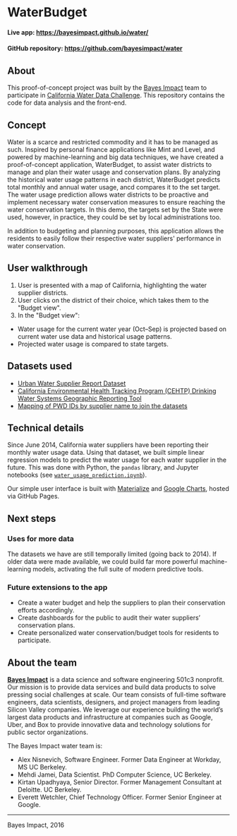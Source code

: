 # WaterBudget

#### Live app: https://bayesimpact.github.io/water/
#### GitHub repository: https://github.com/bayesimpact/water

## About
This proof-of-concept project was built by the [Bayes Impact](http://www.bayes.org) team to participate in [California Water Data Challenge](http://waterchallenge.data.ca.gov/). This repository contains the code for data analysis and the front-end. 

## Concept
Water is a scarce and restricted commodity and it has to be managed as such. Inspired by personal finance applications like Mint and Level, and powered by machine-learning and big data techniques, we have created a proof-of-concept application, WaterBudget, to assist water districts  to manage and plan their water usage and conservation plans. By analyzing the historical water usage patterns in each district, WaterBudget predicts total monthly and annual water usage, ancd compares it to the set target. The water usage prediction allows water districts to be proactive and implement necessary water conservation measures to ensure reaching the water conservation targets. In this demo, the targets set by the State were used, however, in practice, they could be set by local administrations too. 

In addition to budgeting and planning purposes, this application allows the residents to easily follow their respective water suppliers' performance in water conservation. 

## User walkthrough
1. User is presented with a map of California, highlighting the water supplier districts.
2. User clicks on the district of their choice, which takes them to the "Budget view".
3. In the "Budget view":
  - Water usage for the current water year (Oct–Sep) is projected based on current water use data and historical usage patterns.
  - Projected water usage is compared to state targets.

## Datasets used
- [Urban Water Supplier Report Dataset](http://www.waterboards.ca.gov/water_issues/programs/conservation_portal/conservation_reporting.shtml)
- [California Environmental Health Tracking Program (CEHTP) Drinking Water Systems Geographic Reporting Tool](http://cehtp.org/page/water/water_system_map_viewer)
- [Mapping of PWD IDs by supplier name to join the datasets](http://www.water.ca.gov/urbanwatermanagement/docs/2010_UWMP_Data_Tables/UWMP_PWS_IDs_07-29-14.xls)

## Technical details
Since June 2014, California water suppliers have been reporting their monthly water usage data. Using that dataset, we built simple linear regression models to predict the water usage for each water supplier in the future. This was done with Python, the `pandas` library, and Jupyter notebooks (see [`water_usage_prediction.ipynb`](https://github.com/bayesimpact/water/blob/master/exploration/water_usage_prediction.ipynb)).

Our simple user interface is built with [Materialize](http://materializecss.com/) and [Google Charts](https://developers.google.com/chart/interactive/docs/gallery), hosted via GitHub Pages.

## Next steps

### Uses for more data

The datasets we have are still temporally limited (going back to 2014). If older data were made available, we could build far more powerful machine-learning models, activating the full suite of modern predictive tools.

### Future extensions to the app

* Create a water budget and help the suppliers to plan their conservation efforts accordingly.
* Create dashboards for the public to audit their water suppliers’ conservation plans.
* Create personalized water conservation/budget tools for residents to participate.

## About the team

[**Bayes Impact**](http://www.bayes.org) is a data science and software engineering 501c3 nonprofit. Our mission is to provide data services and build data products to solve pressing social challenges at scale. Our team consists of full-time software engineers, data scientists, designers, and project managers from leading Silicon Valley companies. We leverage our experience building the world’s largest data products and infrastructure at companies such as Google, Uber, and Box to provide innovative data and technology solutions for public sector organizations.

The Bayes Impact water team is:

* Alex Nisnevich, Software Engineer. Former Data Engineer at Workday, MS UC Berkeley.
* Mehdi Jamei, Data Scientist. PhD Computer Science, UC Berkeley.
* Kirtan Upadhyaya, Senior Director. Former Management Consultant at Deloitte. UC Berkeley.
* Everett Wetchler, Chief Technology Officer. Former Senior Engineer at Google. 

-----
Bayes Impact, 2016
